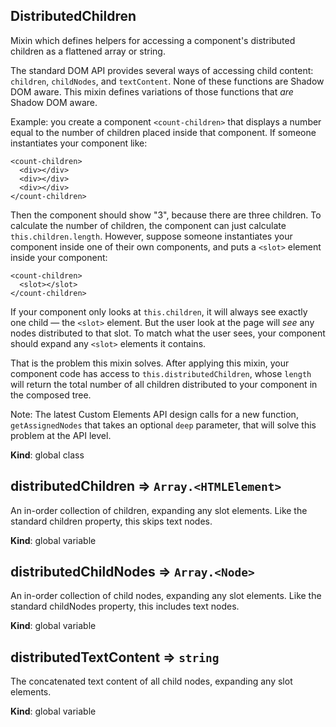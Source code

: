 <a name="DistributedChildren"></a>
## DistributedChildren
Mixin which defines helpers for accessing a component's
distributed children as a flattened array or string.

The standard DOM API provides several ways of accessing child content:
`children`, `childNodes`, and `textContent`. None of these functions are
Shadow DOM aware. This mixin defines variations of those functions that
*are* Shadow DOM aware.

Example: you create a component `<count-children>` that displays a number
equal to the number of children placed inside that component. If someone
instantiates your component like:

    <count-children>
      <div></div>
      <div></div>
      <div></div>
    </count-children>

Then the component should show "3", because there are three children. To
calculate the number of children, the component can just calculate
`this.children.length`. However, suppose someone instantiates your component
inside one of their own components, and puts a `<slot>` element inside
your component:

    <count-children>
      <slot></slot>
    </count-children>

If your component only looks at `this.children`, it will always see exactly
one child — the `<slot>` element. But the user look at the page will *see*
any nodes distributed to that slot. To match what the user sees, your
component should expand any `<slot>` elements it contains.

That is the problem this mixin solves. After applying this mixin, your
component code has access to `this.distributedChildren`, whose `length` will
return the total number of all children distributed to your component in the
composed tree.

Note: The latest Custom Elements API design calls for a new function,
`getAssignedNodes` that takes an optional `deep` parameter, that will solve
this problem at the API level.

**Kind**: global class  
<a name="distributedChildren"></a>
## distributedChildren ⇒ <code>Array.&lt;HTMLElement&gt;</code>
An in-order collection of children, expanding any slot elements. Like the
standard children property, this skips text nodes.

**Kind**: global variable  
<a name="distributedChildNodes"></a>
## distributedChildNodes ⇒ <code>Array.&lt;Node&gt;</code>
An in-order collection of child nodes, expanding any slot elements. Like
the standard childNodes property, this includes text nodes.

**Kind**: global variable  
<a name="distributedTextContent"></a>
## distributedTextContent ⇒ <code>string</code>
The concatenated text content of all child nodes, expanding any slot
elements.

**Kind**: global variable  
